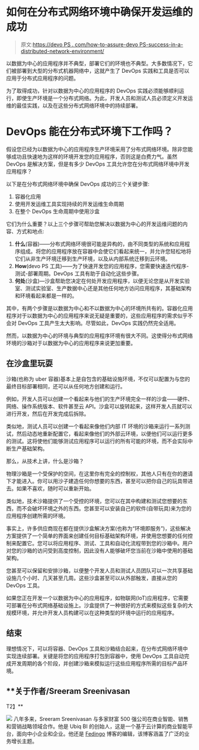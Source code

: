 # 如何在分布式网络环境中确保开发运维的成功

> 原文:[https://devo PS . com/how-to-assure-devo PS-success-in-a-distributed-network-environment/](https://devops.com/how-to-ensure-devops-success-in-a-distributed-network-environment/)

以数据为中心的应用程序并不典型，部署它们的环境也不典型。大多数情况下，它们被部署到大型的分布式机器网络中，这就产生了 DevOps 实践和工具是否可以应用于分布式应用程序的问题。

为了取得成功，针对以数据为中心的应用程序的 DevOps 实践必须能够顺利运行，即使生产环境是一个分布式网络。为此，开发人员和测试人员必须定义开发运维的最佳实践，以及在这些分布式网络环境中的持续部署。

# DevOps 能在分布式环境下工作吗？

假设您已经为以数据为中心的应用程序生产环境采用了分布式网络环境。除非您能够成功且快速地为这样的环境开发您的应用程序，否则这是白费力气。虽然 DevOps 是解决方案，但是有多少 DevOps 工具允许您在分布式网络环境中开发应用程序？

以下是在分布式网络环境中确保 DevOps 成功的三个关键步骤:

1.  容器化应用
2.  使用开发运维工具实现持续的开发运维生命周期
3.  在整个 DevOps 生命周期中使用沙盒

它们为什么重要？以上三个步骤可帮助您解决以数据为中心的开发运维问题的内容、方式和地点:

1.  **什么**(容器)——分布式网络环境很可能是异构的，由不同类型的系统和应用程序组成。将您的应用程序放在容器中会使它们看起来统一，并允许您轻松地将它们从非生产环境迁移到生产环境，以及从内部系统迁移到云环境。
2.  **How**(devo PS 工具)——为了快速开发您的应用程序，您需要快速迭代程序-测试-部署周期。DevOps 工具有助于自动化这些步骤。
3.  **何处**(沙盒)—沙盒帮助您决定在何处开发应用程序，以便无论您是从开发实验室、测试实验室、生产数据中心还是其他任何地方访问应用程序，其基础架构和环境看起来都是一样的。

其中，有两个步骤是以数据为中心和不以数据为中心的环境所共有的。容器化应用程序对于以数据为中心的应用程序来说无疑是重要的，这些应用程序的需求似乎不会对 DevOps 工具产生太大影响。尽管如此，DevOps 实践仍然完全适用。

然而，以数据为中心的环境与典型的应用程序环境有很大不同。这使得分布式网络环境的沙箱对于以数据为中心的应用程序来说更加重要。

## 在沙盒里玩耍

沙箱(也称为 uber 容器)基本上是自包含的基础设施环境，不仅可以配置为与您的最终目标部署相同，还可以从任何地方创建和运行。

例如，开发人员可以创建一个看起来与他们的生产环境完全一样的沙盒——硬件、网络、操作系统版本、软件甚至云 API。沙盒可以旋转起来，这样开发人员就可以进行开发，然后在开发完成后拆除。

类似地，测试人员可以创建一个看起来像他们内部 IT 环境的沙箱来运行一系列测试，然后动态地重新配置它，看起来像他们的外部云环境，以便他们可以运行更多的测试。这将使他们能够测试应用程序可以运行的所有可能的环境，而不会实际中断生产基础架构。

那么，从技术上讲，什么是沙箱？

物理沙箱是一个受保护的空间，在这里你有完全的控制权，其他人只有在你的邀请下才能进入。你可以用沙子建造任何你想要的东西，甚至可以把你自己的玩具带进去。如果不喜欢，随时可以重新开始。

类似地，技术沙箱提供了一个受控的环境，您可以在其中构建和测试您想要的东西，而不会破坏环境之外的东西。您甚至可以安装自己的软件(自带玩具)来为您的应用程序创建所需的环境。

事实上，许多供应商现在都在提供沙盒解决方案(也称为“环境即服务”)，这些解决方案提供了一个简单的界面来创建任何目标基础架构环境，并使用您想要的任何控制来配置它。您可以将应用程序、测试、工具和自动化流程带到您的沙箱中。用户对您的沙箱的访问受到高度控制，因此没有人能够破坏您当前在沙箱中使用的基础架构。

您甚至可以保留和安排沙箱，以便整个开发人员和测试人员团队可以一次共享基础设施几个小时、几天甚至几周。这些沙盒甚至可以从外部触发，直接从您的 DevOps 工具。

如果您正在开发一个以数据为中心的应用程序，如物联网(IoT)应用程序，它需要可部署在分布式网络基础设施上。沙盒提供了一种很好的方式来模拟这些复杂的大规模环境，并允许开发人员构建可以在这种类型的环境中运行的应用程序。

## **结束**

理想情况下，可以将容器、DevOps 工具和沙箱结合起来，在分布式网络环境中实现连续部署。关键是将您的应用程序打包到容器中，使用 DevOps 工具自动完成开发周期的各个阶段，并创建沙箱来模拟运行这些应用程序所需的目标产品环境。

## **关于作者/Sreeram Sreenivasan
T2】**

**![](../Images/101a43097ef299ca599dc9254263d0d4.png)** 八年多来，Sreeram Sreenivasan 与多家财富 500 强公司在商业智能、销售和营销战略领域合作。他是 Ubiq BI 的创始人，这是一个基于云计算的商业智能平台，面向中小企业和企业。他还是 [Fedingo](http://www.fedingo.com/) 博客的编辑，该博客涵盖了广泛的业务增长主题。